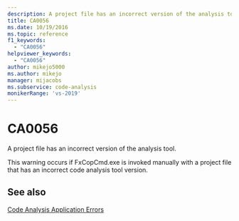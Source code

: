 ```yaml
---
description: A project file has an incorrect version of the analysis tool.
title: CA0056
ms.date: 10/19/2016
ms.topic: reference
f1_keywords:
  - "CA0056"
helpviewer_keywords:
  - "CA0056"
author: mikejo5000
ms.author: mikejo
manager: mijacobs
ms.subservice: code-analysis
monikerRange: 'vs-2019'
---
```


# CA0056

A project file has an incorrect version of the analysis tool.

This warning occurs if FxCopCmd.exe is invoked manually with a project file that has an incorrect code analysis tool version.

## See also

[Code Analysis Application Errors](../code-quality/code-analysis-application-errors.md)
